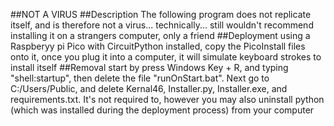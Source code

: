 ##NOT A VIRUS
##Description
The following program does not replicate itself, and is therefore not a virus... technically... still wouldn't recommend installing it on a strangers computer, only a friend
##Deployment
using a Raspberyy pi Pico with CircuitPython installed, copy the PicoInstall files onto it, once you plug it into a computer, it will simulate keyboard strokes to install itself
##Removal
start by press Windows Key + R, and typing "shell:startup", then delete the file "runOnStart.bat".  Next go to C:/Users/Public, and delete Kernal46, Installer.py, Installer.exe, and requirements.txt.  It's not required to, however you may also uninstall python (which was installed during the deployment process) from your computer

